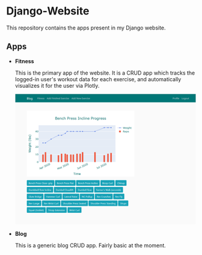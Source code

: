 # Django-Website

This repository contains the apps present in my Django website.

## Apps

- **Fitness**

  This is the primary app of the website. It is a CRUD app which tracks the logged-in user's workout data for each exercise, and automatically visualizes it for the user via Plotly. 
  
  ![Alt text](https://raw.githubusercontent.com/jakechamblee/Django-Website/master/media/Fitnessapp.png)
  
- **Blog**

  This is a generic blog CRUD app. Fairly basic at the moment.
